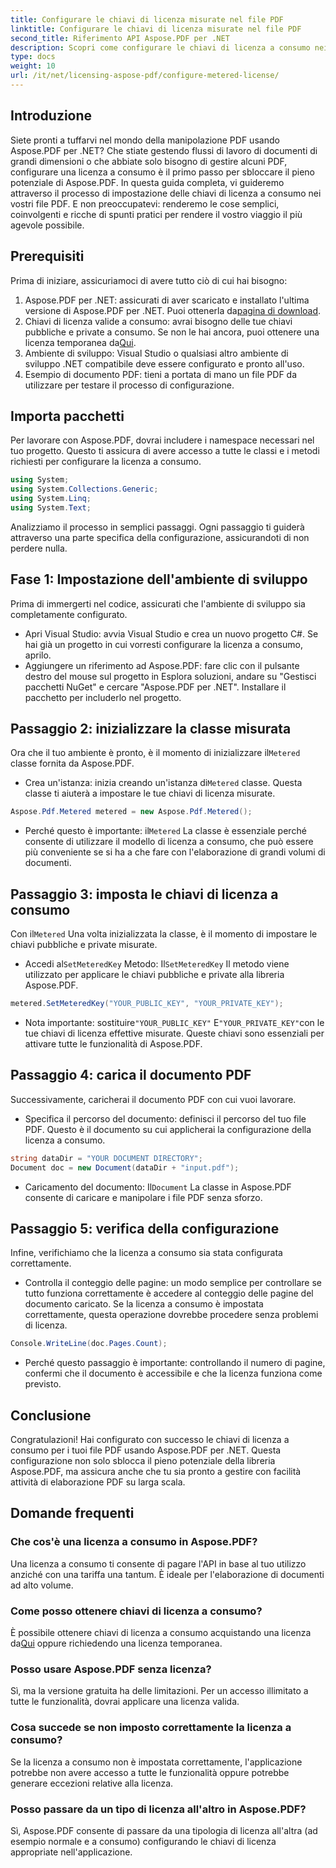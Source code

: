 ```yaml
---
title: Configurare le chiavi di licenza misurate nel file PDF
linktitle: Configurare le chiavi di licenza misurate nel file PDF
second_title: Riferimento API Aspose.PDF per .NET
description: Scopri come configurare le chiavi di licenza a consumo nei tuoi file PDF utilizzando Aspose.PDF per .NET con questa guida completa e dettagliata.
type: docs
weight: 10
url: /it/net/licensing-aspose-pdf/configure-metered-license/
---
```

## Introduzione

Siete pronti a tuffarvi nel mondo della manipolazione PDF usando Aspose.PDF per .NET? Che stiate gestendo flussi di lavoro di documenti di grandi dimensioni o che abbiate solo bisogno di gestire alcuni PDF, configurare una licenza a consumo è il primo passo per sbloccare il pieno potenziale di Aspose.PDF. In questa guida completa, vi guideremo attraverso il processo di impostazione delle chiavi di licenza a consumo nei vostri file PDF. E non preoccupatevi: renderemo le cose semplici, coinvolgenti e ricche di spunti pratici per rendere il vostro viaggio il più agevole possibile.

## Prerequisiti

Prima di iniziare, assicuriamoci di avere tutto ciò di cui hai bisogno:

1.  Aspose.PDF per .NET: assicurati di aver scaricato e installato l'ultima versione di Aspose.PDF per .NET. Puoi ottenerla da[pagina di download](https://releases.aspose.com/pdf/net/).
2.  Chiavi di licenza valide a consumo: avrai bisogno delle tue chiavi pubbliche e private a consumo. Se non le hai ancora, puoi ottenere una licenza temporanea da[Qui](https://purchase.aspose.com/temporary-license/).
3. Ambiente di sviluppo: Visual Studio o qualsiasi altro ambiente di sviluppo .NET compatibile deve essere configurato e pronto all'uso.
4. Esempio di documento PDF: tieni a portata di mano un file PDF da utilizzare per testare il processo di configurazione.

## Importa pacchetti

Per lavorare con Aspose.PDF, dovrai includere i namespace necessari nel tuo progetto. Questo ti assicura di avere accesso a tutte le classi e i metodi richiesti per configurare la licenza a consumo.

```csharp
using System;
using System.Collections.Generic;
using System.Linq;
using System.Text;
```

Analizziamo il processo in semplici passaggi. Ogni passaggio ti guiderà attraverso una parte specifica della configurazione, assicurandoti di non perdere nulla.

## Fase 1: Impostazione dell'ambiente di sviluppo

Prima di immergerti nel codice, assicurati che l'ambiente di sviluppo sia completamente configurato.

- Apri Visual Studio: avvia Visual Studio e crea un nuovo progetto C#. Se hai già un progetto in cui vorresti configurare la licenza a consumo, aprilo.
- Aggiungere un riferimento ad Aspose.PDF: fare clic con il pulsante destro del mouse sul progetto in Esplora soluzioni, andare su "Gestisci pacchetti NuGet" e cercare "Aspose.PDF per .NET". Installare il pacchetto per includerlo nel progetto.

## Passaggio 2: inizializzare la classe misurata

 Ora che il tuo ambiente è pronto, è il momento di inizializzare il`Metered` classe fornita da Aspose.PDF.

-  Crea un'istanza: inizia creando un'istanza di`Metered` classe. Questa classe ti aiuterà a impostare le tue chiavi di licenza misurate.

```csharp
Aspose.Pdf.Metered metered = new Aspose.Pdf.Metered();
```

-  Perché questo è importante: il`Metered` La classe è essenziale perché consente di utilizzare il modello di licenza a consumo, che può essere più conveniente se si ha a che fare con l'elaborazione di grandi volumi di documenti.

## Passaggio 3: imposta le chiavi di licenza a consumo

 Con il`Metered` Una volta inizializzata la classe, è il momento di impostare le chiavi pubbliche e private misurate.

-  Accedi al`SetMeteredKey` Metodo: Il`SetMeteredKey` Il metodo viene utilizzato per applicare le chiavi pubbliche e private alla libreria Aspose.PDF.

```csharp
metered.SetMeteredKey("YOUR_PUBLIC_KEY", "YOUR_PRIVATE_KEY");
```

-  Nota importante: sostituire`"YOUR_PUBLIC_KEY"` E`"YOUR_PRIVATE_KEY"`con le tue chiavi di licenza effettive misurate. Queste chiavi sono essenziali per attivare tutte le funzionalità di Aspose.PDF.

## Passaggio 4: carica il documento PDF

Successivamente, caricherai il documento PDF con cui vuoi lavorare.

- Specifica il percorso del documento: definisci il percorso del tuo file PDF. Questo è il documento su cui applicherai la configurazione della licenza a consumo.

```csharp
string dataDir = "YOUR DOCUMENT DIRECTORY";
Document doc = new Document(dataDir + "input.pdf");
```

-  Caricamento del documento: Il`Document` La classe in Aspose.PDF consente di caricare e manipolare i file PDF senza sforzo.

## Passaggio 5: verifica della configurazione

Infine, verifichiamo che la licenza a consumo sia stata configurata correttamente.

- Controlla il conteggio delle pagine: un modo semplice per controllare se tutto funziona correttamente è accedere al conteggio delle pagine del documento caricato. Se la licenza a consumo è impostata correttamente, questa operazione dovrebbe procedere senza problemi di licenza.

```csharp
Console.WriteLine(doc.Pages.Count);
```

- Perché questo passaggio è importante: controllando il numero di pagine, confermi che il documento è accessibile e che la licenza funziona come previsto.

## Conclusione

Congratulazioni! Hai configurato con successo le chiavi di licenza a consumo per i tuoi file PDF usando Aspose.PDF per .NET. Questa configurazione non solo sblocca il pieno potenziale della libreria Aspose.PDF, ma assicura anche che tu sia pronto a gestire con facilità attività di elaborazione PDF su larga scala.

## Domande frequenti

### Che cos'è una licenza a consumo in Aspose.PDF?  
Una licenza a consumo ti consente di pagare l'API in base al tuo utilizzo anziché con una tariffa una tantum. È ideale per l'elaborazione di documenti ad alto volume.

### Come posso ottenere chiavi di licenza a consumo?  
 È possibile ottenere chiavi di licenza a consumo acquistando una licenza da[Qui](https://purchase.aspose.com/buy) oppure richiedendo una licenza temporanea.

### Posso usare Aspose.PDF senza licenza?  
Sì, ma la versione gratuita ha delle limitazioni. Per un accesso illimitato a tutte le funzionalità, dovrai applicare una licenza valida.

### Cosa succede se non imposto correttamente la licenza a consumo?  
Se la licenza a consumo non è impostata correttamente, l'applicazione potrebbe non avere accesso a tutte le funzionalità oppure potrebbe generare eccezioni relative alla licenza.

### Posso passare da un tipo di licenza all'altro in Aspose.PDF?  
Sì, Aspose.PDF consente di passare da una tipologia di licenza all'altra (ad esempio normale e a consumo) configurando le chiavi di licenza appropriate nell'applicazione.
